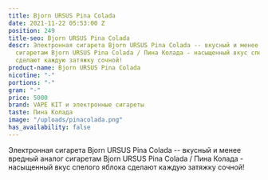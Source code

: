 ```yaml
---
title: Bjorn URSUS Pina Colada
date: 2021-11-22 05:53:00 Z
position: 249
title-seo: Bjorn URSUS Pina Colada
descr: Электронная сигарета Bjorn URSUS Pina Colada -- вкусный и менее вредный аналог
  сигаретам Bjorn URSUS Pina Colada / Пина Колада - насыщенный вкус спелого яблока
  сделают каждую затяжку сочной!
product-name: Bjorn URSUS Pina Colada
nicotine: "-"
portions: "-"
gram: "-"
price: 5000
brand: VAPE KIT и электронные сигареты
taste: Пина Колада
image: "/uploads/pinacolada.png"
has_availability: false
---
```


Электронная сигарета Bjorn URSUS Pina Colada -- вкусный и менее вредный аналог сигаретам Bjorn URSUS Pina Colada / Пина Колада - насыщенный вкус спелого яблока сделают каждую затяжку сочной!